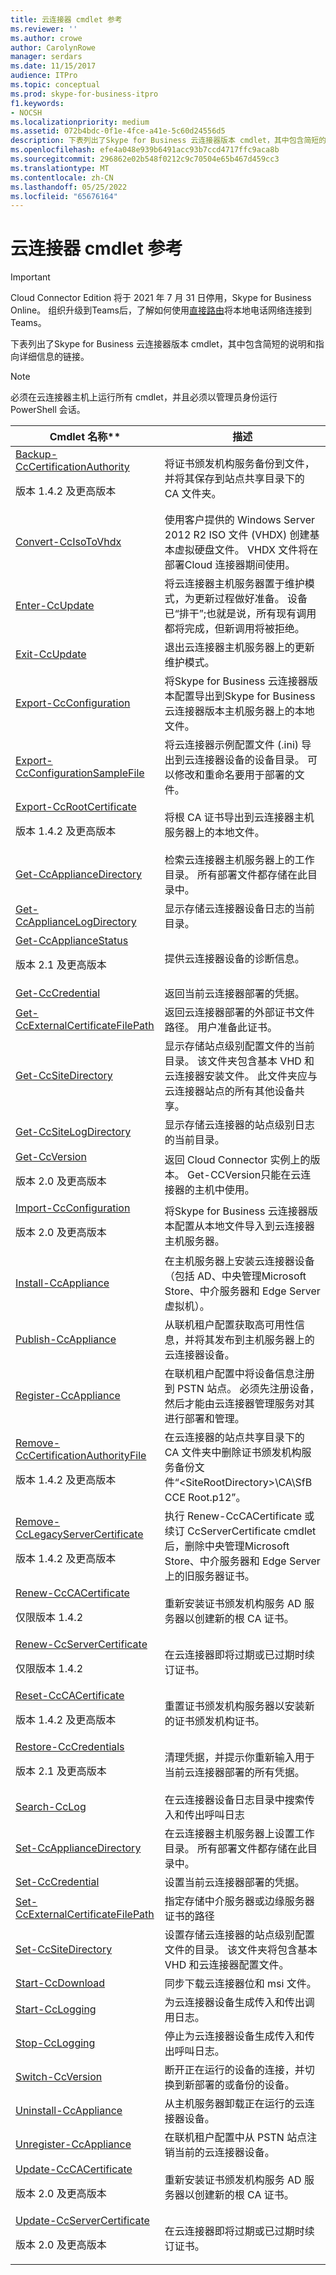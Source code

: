 ```yaml
---
title: 云连接器 cmdlet 参考
ms.reviewer: ''
ms.author: crowe
author: CarolynRowe
manager: serdars
ms.date: 11/15/2017
audience: ITPro
ms.topic: conceptual
ms.prod: skype-for-business-itpro
f1.keywords:
- NOCSH
ms.localizationpriority: medium
ms.assetid: 072b4bdc-0f1e-4fce-a41e-5c60d24556d5
description: 下表列出了Skype for Business 云连接器版本 cmdlet，其中包含简短的说明和指向详细信息的链接。
ms.openlocfilehash: efe4a048e939b6491acc93b7ccd4717ffc9aca8b
ms.sourcegitcommit: 296862e02b548f0212c9c70504e65b467d459cc3
ms.translationtype: MT
ms.contentlocale: zh-CN
ms.lasthandoff: 05/25/2022
ms.locfileid: "65676164"
---
```

# <a name="cloud-connector-cmdlet-reference"></a>云连接器 cmdlet 参考

> [!Important]
> Cloud Connector Edition 将于 2021 年 7 月 31 日停用，Skype for Business Online。 组织升级到Teams后，了解如何使用[直接路由](/MicrosoftTeams/direct-routing-landing-page)将本地电话网络连接到Teams。

下表列出了Skype for Business 云连接器版本 cmdlet，其中包含简短的说明和指向详细信息的链接。
  
> [!NOTE]
> 必须在云连接器主机上运行所有 cmdlet，并且必须以管理员身份运行 PowerShell 会话。 
  
|Cmdlet 名称**|描述|
|---|---|
|[Backup-CcCertificationAuthority](backup-cccertificationauthority.md) <p> 版本 1.4.2 及更高版本|将证书颁发机构服务备份到文件，并将其保存到站点共享目录下的 CA 文件夹。|
|[Convert-CcIsoToVhdx](convert-ccisotovhdx.md)|使用客户提供的 Windows Server 2012 R2 ISO 文件 (VHDX) 创建基本虚拟硬盘文件。 VHDX 文件将在部署Cloud 连接器期间使用。|
|[Enter-CcUpdate](enter-ccupdate.md)|将云连接器主机服务器置于维护模式，为更新过程做好准备。 设备已“排干”;也就是说，所有现有调用都将完成，但新调用将被拒绝。|
|[Exit-CcUpdate](exit-ccupdate.md)|退出云连接器主机服务器上的更新维护模式。|
|[Export-CcConfiguration](export-ccconfiguration.md)|将Skype for Business 云连接器版本配置导出到Skype for Business 云连接器版本主机服务器上的本地文件。|
|[Export-CcConfigurationSampleFile](export-ccconfigurationsamplefile.md)|将云连接器示例配置文件 (.ini) 导出到云连接器设备的设备目录。 可以修改和重命名要用于部署的文件。|
|[Export-CcRootCertificate](export-ccrootcertificate.md) <p> 版本 1.4.2 及更高版本|将根 CA 证书导出到云连接器主机服务器上的本地文件。|
|[Get-CcApplianceDirectory](get-ccappliancedirectory.md)|检索云连接器主机服务器上的工作目录。 所有部署文件都存储在此目录中。|
|[Get-CcApplianceLogDirectory](get-ccappliancelogdirectory.md)|显示存储云连接器设备日志的当前目录。|
|[Get-CcApplianceStatus](get-ccappliancestatus.md) <p> 版本 2.1 及更高版本|提供云连接器设备的诊断信息。|
|[Get-CcCredential](get-cccredential.md)|返回当前云连接器部署的凭据。|
|[Get-CcExternalCertificateFilePath](get-ccexternalcertificatefilepath.md)|返回云连接器部署的外部证书文件路径。 用户准备此证书。|
|[Get-CcSiteDirectory](get-ccsitedirectory.md)|显示存储站点级别配置文件的当前目录。 该文件夹包含基本 VHD 和云连接器安装文件。 此文件夹应与云连接器站点的所有其他设备共享。|
|[Get-CcSiteLogDirectory](get-ccsitelogdirectory.md)|显示存储云连接器的站点级别日志的当前目录。|
|[Get-CcVersion](get-ccversion.md) <p> 版本 2.0 及更高版本|返回 Cloud Connector 实例上的版本。 Get-CCVersion只能在云连接器的主机中使用。|
|[Import-CcConfiguration](import-ccconfiguration.md) <p> 版本 2.0 及更高版本|将Skype for Business 云连接器版本配置从本地文件导入到云连接器主机服务器。|
|[Install-CcAppliance](install-ccappliance.md)|在主机服务器上安装云连接器设备（包括 AD、中央管理Microsoft Store、中介服务器和 Edge Server 虚拟机）。|
|[Publish-CcAppliance](publish-ccappliance.md)|从联机租户配置获取高可用性信息，并将其发布到主机服务器上的云连接器设备。|
|[Register-CcAppliance](register-ccappliance.md)|在联机租户配置中将设备信息注册到 PSTN 站点。 必须先注册设备，然后才能由云连接器管理服务对其进行部署和管理。|
|[Remove-CcCertificationAuthorityFile](remove-cccertificationauthorityfile.md) <p> 版本 1.4.2 及更高版本|在云连接器的站点共享目录下的 CA 文件夹中删除证书颁发机构服务备份文件“\<SiteRootDirectory\>\CA\SfB CCE Root.p12”。|
|[Remove-CcLegacyServerCertificate](remove-cclegacyservercertificate.md) <p> 版本 1.4.2 及更高版本|执行 Renew-CcCACertificate 或续订 CcServerCertificate cmdlet 后，删除中央管理Microsoft Store、中介服务器和 Edge Server 上的旧服务器证书。|
|[Renew-CcCACertificate](renew-cccacertificate.md) <p> 仅限版本 1.4.2|重新安装证书颁发机构服务 AD 服务器以创建新的根 CA 证书。|
|[Renew-CcServerCertificate](renew-ccservercertificate.md) <p> 仅限版本 1.4.2|在云连接器即将过期或已过期时续订证书。|
|[Reset-CcCACertificate](reset-cccacertificate.md) <p> 版本 1.4.2 及更高版本|重置证书颁发机构服务器以安装新的证书颁发机构证书。|
|[Restore-CcCredentials](restore-cccredentials.md) <p> 版本 2.1 及更高版本|清理凭据，并提示你重新输入用于当前云连接器部署的所有凭据。|
|[Search-CcLog](search-cclog.md)|在云连接器设备日志目录中搜索传入和传出呼叫日志|
|[Set-CcApplianceDirectory](set-ccappliancedirectory.md)|在云连接器主机服务器上设置工作目录。 所有部署文件都存储在此目录中。|
|[Set-CcCredential](set-cccredential.md)|设置当前云连接器部署的凭据。|
|[Set-CcExternalCertificateFilePath](set-ccexternalcertificatefilepath.md)|指定存储中介服务器或边缘服务器证书的路径|
|[Set-CcSiteDirectory](set-ccsitedirectory.md)|设置存储云连接器的站点级别配置文件的目录。 该文件夹将包含基本 VHD 和云连接器配置文件。|
|[Start-CcDownload](start-ccdownload.md)|同步下载云连接器位和 msi 文件。|
|[Start-CcLogging](start-cclogging.md)|为云连接器设备生成传入和传出调用日志。|
|[Stop-CcLogging](stop-cclogging.md)|停止为云连接器设备生成传入和传出呼叫日志。|
|[Switch-CcVersion](switch-ccversion.md)|断开正在运行的设备的连接，并切换到新部署的或备份的设备。|
|[Uninstall-CcAppliance](uninstall-ccappliance.md)|从主机服务器卸载正在运行的云连接器设备。|
|[Unregister-CcAppliance](unregister-ccappliance.md)|在联机租户配置中从 PSTN 站点注销当前的云连接器设备。|
|[Update-CcCACertificate](update-cccacertificate.md) <p> 版本 2.0 及更高版本|重新安装证书颁发机构服务 AD 服务器以创建新的根 CA 证书。|
|[Update-CcServerCertificate](update-ccservercertificate.md) <p> 版本 2.0 及更高版本|在云连接器即将过期或已过期时续订证书。|
